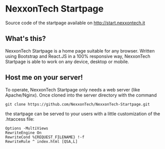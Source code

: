 # NexxonTech Startpage
Source code of the startpage available on http://start.nexxontech.it

## What's this?
NexxonTech Startpage is a home page suitable for any browser.
Written using Bootstrap and React.JS in a 100% responsive way, NexxonTech Startpage is able to work on any device, desktop or mobile.

## Host me on your server!
To operate, NexxonTech Startpage only needs a web server (like Apache/Nginx).
Once cloned into the server directory with the command
```Sh
git clone https://github.com/NexxonTech/NexxonTech-Startpage.git
```
the startpage can be served to your users with a little customization of the .htaccess file:
```
Options -MultiViews
RewriteEngine On
RewriteCond %{REQUEST_FILENAME} !-f
RewriteRule ^ index.html [QSA,L]
```
